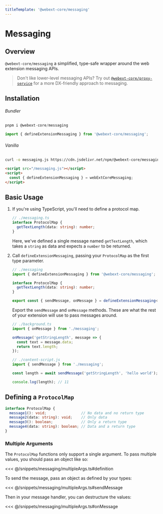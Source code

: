 ```yaml
---
titleTemplate: '@webext-core/messaging'
---
```


# Messaging

<ChipGroup>
  <Chip text="MV2" type="manifest" />
  <Chip text="MV3" type="manifest" />
  <Chip text="Chrome" type="browser" />
  <Chip text="Firefox" type="browser" />
  <Chip text="Safari" type="browser" />
</ChipGroup>

## Overview

`@webext-core/messaging` a simplified, type-safe wrapper around the web extension messaging APIs.

> Don't like lower-level messaging APIs? Try out [`@webext-core/proxy-service`](/proxy-service/) for a more DX-friendly approach to messaging.

## Installation

###### Bundler

```ts
pnpm i @webext-core/messaging
```

```ts
import { defineExtensionMessaging } from '@webext-core/messaging';
```

###### Vanilla

```sh
curl -o messaging.js https://cdn.jsdelivr.net/npm/@webext-core/messaging/lib/index.global.js
```

```html
<script src="/messaging.js"></script>
<script>
  const { defineExtensionMessaging } = webExtCoreMessaging;
</script>
```

## Basic Usage

1. If you're using TypeScript, you'll need to define a protocol map.

   ```ts
   // ./messaging.ts
   interface ProtocolMap {
     getTextLength(data: string): number;
   }
   ```

   Here, we've defined a single message named `getTextLength`, which takes a `string` as data and expects a `number` to be returned.

2. Call `defineExtensionMessaging`, passing your `ProtocolMap` as the first type parameter.

   ```ts
   // ./messaging
   import { defineExtensionMessaging } from '@webext-core/messaging';

   interface ProtocolMap {
     getTextLength(data: string): number;
   }

   export const { sendMessage, onMessage } = defineExtensionMessaging<ProtocolMap>();
   ```

   Export the `sendMessage` and `onMessage` methods. These are what the rest of your extension will use to pass messages around.

   ```ts
   // ./background.ts
   import { onMessage } from './messaging';

   onMessage('getStringLength', message => {
     const text = message.data;
     return text.length;
   });
   ```

   ```ts
   // ./content-script.js
   import { sendMessage } from './messaging';

   const length = await sendMessage('getStringLength', 'hello world');

   console.log(length); // 11
   ```

## Defining a `ProtocolMap`

<!-- prettier-ignore -->
```ts
interface ProtocolMap {
  message1(): void;                // No data and no return type
  message2(data: string): void;    // Only data
  message3(): boolean;             // Only a return type
  message4(data: string): boolean; // Data and a return type
}
```

### Multiple Arguments

The `ProtocolMap` functions only support a single argument. To pass multiple values, you should pass an object like so:

<<< @/snippets/messaging/multipleArgs.ts#definition

To send the message, pass an object as defined by your types:

<<< @/snippets/messaging/multipleArgs.ts#sendMessage

Then in your message handler, you can destructure the values:

<<< @/snippets/messaging/multipleArgs.ts#onMessage
